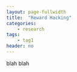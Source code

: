 ```yaml
---
layout: page-fullwidth
title:  "Reward Hacking"
categories:
    - research
tags:
    - tag1
header: no
---
```

blah blah
